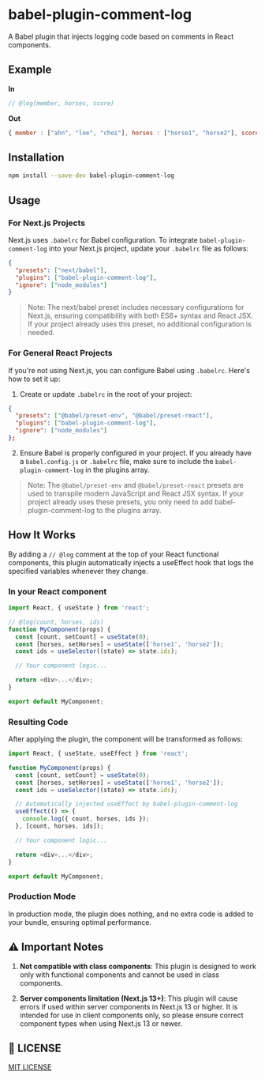 # babel-plugin-comment-log

A Babel plugin that injects logging code based on comments in React components.

## Example

**In**

```javascript
// @log(member, horses, score)
```

**Out**

```javascript
{ member : ["ahn", "lee", "choi"], horses : ["horse1", "horse2"], score : 13 }
```

## Installation

```bash
npm install --save-dev babel-plugin-comment-log
```

## Usage
### For Next.js Projects
Next.js uses `.babelrc` for Babel configuration. To integrate `babel-plugin-comment-log` into your Next.js project, update your `.babelrc` file as follows:

```json
{
  "presets": ["next/babel"],
  "plugins": ["babel-plugin-comment-log"],
  "ignore": ["node_modules"]
}
```
> Note: The next/babel preset includes necessary configurations for Next.js, ensuring compatibility with both ES6+ syntax and React JSX. If your project already uses this preset, no additional configuration is needed.

### For General React Projects
If you're not using Next.js, you can configure Babel using `.babelrc`. Here's how to set it up:

1. Create or update `.babelrc` in the root of your project:

```json
{
  "presets": ["@babel/preset-env", "@babel/preset-react"],
  "plugins": ["babel-plugin-comment-log"],
  "ignore": ["node_modules"]
};
```
2. Ensure Babel is properly configured in your project. If you already have a `babel.config.js` or `.babelrc` file, make sure to include the `babel-plugin-comment-log` in the plugins array.

> Note: The `@babel/preset-env` and `@babel/preset-react` presets are used to transpile modern JavaScript and React JSX syntax. If your project already uses these presets, you only need to add babel-plugin-comment-log to the plugins array.

## How It Works
By adding a `// @log` comment at the top of your React functional components, this plugin automatically injects a useEffect hook that logs the specified variables whenever they change.

### In your React component
```javascript
import React, { useState } from 'react';

// @log(count, horses, ids)
function MyComponent(props) {
  const [count, setCount] = useState(0);
  const [horses, setHorses] = useState(['horse1', 'horse2']);
  const ids = useSelector((state) => state.ids);

  // Your component logic...

  return <div>...</div>;
}

export default MyComponent;
```

### Resulting Code
After applying the plugin, the component will be transformed as follows:

```javascript
import React, { useState, useEffect } from 'react';

function MyComponent(props) {
  const [count, setCount] = useState(0);
  const [horses, setHorses] = useState(['horse1', 'horse2']);
  const ids = useSelector((state) => state.ids);

  // Automatically injected useEffect by babel-plugin-comment-log
  useEffect(() => {
    console.log({ count, horses, ids });
  }, [count, horses, ids]);

  // Your component logic...

  return <div>...</div>;
}

export default MyComponent;
```
### Production Mode
In production mode, the plugin does nothing, and no extra code is added to your bundle, ensuring optimal performance.

## ⚠️ Important Notes
1. **Not compatible with class components**: This plugin is designed to work only with functional components and cannot be used in class components.

2. **Server components limitation (Next.js 13+)**: This plugin will cause errors if used within server components in Next.js 13 or higher. It is intended for use in client components only, so please ensure correct component types when using Next.js 13 or newer.

## 📄 LICENSE

[MIT LICENSE](LICENSE)